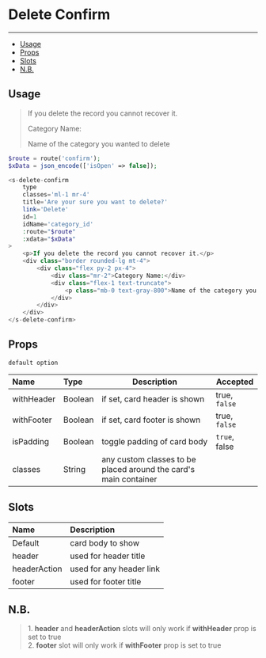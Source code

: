 # Delete Confirm

---

-   [Usage](#card-usage)
-   [Props](#card-props)
-   [Slots](#card-slots)
-   [N.B.](#card-note-well)

<a name="card-usage"></a>

## Usage

> <delete-confirm type classes='ml-1 mr-4' title='Are your sure you want to delete?' link='Delete' id=1 idName='category_id' route="http://2020.test/confirm" xdata="{'isOpen': false}">
>    <p>If you delete the record you cannot recover it.</p>
>    <div class="border rounded-lg mt-4">
>        <div class="flex py-2 px-4">
>            <div class="mr-2">Category Name:</div>
>            <div class="flex-1 text-truncate">
>                <p class="mb-0 text-gray-800">Name of the category you wanted to delete</p>
>            </div>
>        </div>
>    </div>
> </delete-confirm>

```php
$route = route('confirm');
$xData = json_encode(['isOpen' => false]);

<s-delete-confirm
    type
    classes='ml-1 mr-4'
    title='Are your sure you want to delete?'
    link='Delete'
    id=1
    idName='category_id'
    :route="$route"
    :xdata="$xData"
>
    <p>If you delete the record you cannot recover it.</p>
    <div class="border rounded-lg mt-4">
        <div class="flex py-2 px-4">
            <div class="mr-2">Category Name:</div>
            <div class="flex-1 text-truncate">
                <p class="mb-0 text-gray-800">Name of the category you wanted to delete</p>
            </div>
        </div>
    </div>
</s-delete-confirm>
```

<a name="card-props"></a>

## Props

`default option`

| Name       | Type    | Description                                                      | Accepted      |
| :--------- | :------ | ---------------------------------------------------------------- | ------------- |
| withHeader | Boolean | if set, card header is shown                                     | true, `false` |
| withFooter | Boolean | if set, card footer is shown                                     | true, `false` |
| isPadding  | Boolean | toggle padding of card body                                      | `true`, false |
| classes    | String  | any custom classes to be placed around the card's main container |               |

<a name="card-slots"></a>

## Slots

| Name         | Description              |
| :----------- | :----------------------- |
| Default      | card body to show        |
| header       | used for header title    |
| headerAction | used for any header link |
| footer       | used for footer title    |

<a name="card-note-well"></a>

## N.B.

> <alert with-icon class="mb-2" variant="danger">1. <strong>header</strong> and <strong>headerAction</strong> slots will only work if <strong>withHeader</strong> prop is set to true<br>2. <strong>footer</strong> slot will only work if <strong>withFooter</strong> prop is set to true</alert>
